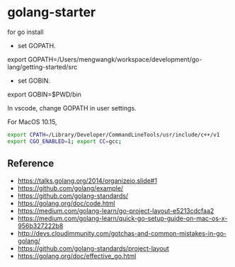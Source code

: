 # golang-starter

for go install

* set GOPATH.

export GOPATH=/Users/mengwangk/workspace/development/go-lang/getting-started/src

* set GOBIN.

export GOBIN=$PWD/bin

In vscode, change GOPATH in user settings.

For MacOS 10.15,

```bash
export CPATH=/Library/Developer/CommandLineTools/usr/include/c++/v1
export CGO_ENABLED=1; export CC=gcc;
```

## Reference

* https://talks.golang.org/2014/organizeio.slide#1
* https://github.com/golang/example/
* https://github.com/golang-standards/
* https://golang.org/doc/code.html
* https://medium.com/golang-learn/go-project-layout-e5213cdcfaa2
* https://medium.com/golang-learn/quick-go-setup-guide-on-mac-os-x-956b327222b8
* http://devs.cloudimmunity.com/gotchas-and-common-mistakes-in-go-golang/
* https://github.com/golang-standards/project-layout
* https://golang.org/doc/effective_go.html
